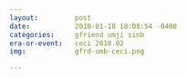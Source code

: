 ```yaml
---
layout:         post
date:           2018-01-18 18:08:54 -0400
categories:     gfriend umji sinb
era-or-event:   ceci 2018.02
img:            gfrd-umb-ceci.png

---
```

